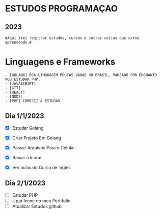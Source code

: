 
#                     ESTUDOS PROGRAMAÇAO                

##                                  2023

	#Aqui irei regitrar estudos, cursos e outras coisas que estou aprendendo.#
                                                  


# Linguagens e Frameworks
	- [GOLANG] BOA LINGUAGEM POUCAS VAGAS NO BRASIL, PAUSADO POR ENQUANTO VOU ESTUDAR PHP.
	- [JAVASCRIPT]
	- [GIT]
	- [REACT]
	- [NODE]
	- [PHP] COMECEI A ESTUDAR.









## Dia 1/1/2023

- [x] Estudar Golang 
- [x] Criar Projeto Em Golang
- [x] Passar Arquivos Para o Celular
- [x] Baixar o Icone   
- [x] Ver aulas do Curso de Ingles


## Dia 2/1/2023

- [ ] Estudar PHP
- [ ] Upar Icone no meu Portifolio
- [ ] Atualizar Estudos github